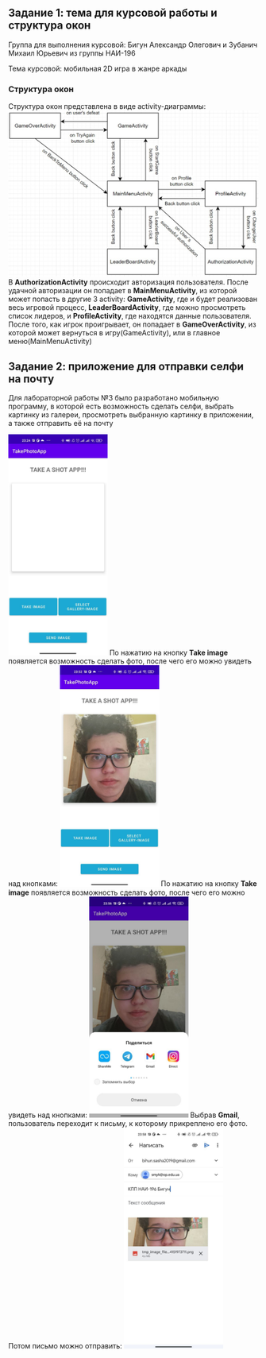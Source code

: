 <h2>Задание 1: тема для курсовой работы и структура окон</h2>
<p>Группа для выполнения курсовой: Бигун Александр Олегович и Зубанич Михаил Юрьевич из группы НАИ-196</p>
<p>Тема курсовой: мобильная 2D игра в жанре аркады</p>
<h3>Структура окон</h3>
Структура окон представлена в виде activity-диаграммы:
<img src="https://github.com/Freestanchik/MobileDeviceProgramming/blob/main/lab3/img/activities.jpg" width="800">
В <b>AuthorizationActivity</b> происходит авторизация пользователя. После удачной авторизации он попадает в <b>MainMenuActivity</b>, из которой может попасть в другие 3
activity: <b>GameActivity</b>, где и будет реализован весь игровой процесс, <b>LeaderBoardActivity</b>, где можно просмотреть список лидеров, и <b>ProfileActivity</b>, где находятся данные пользователя. После того, как игрок проигрывает, он попадает в <b>GameOverActivity</b>, из которой 
может вернуться в игру(GameActivity), или в главное меню(MainMenuActivity)
<h2>Задание 2: приложение для отправки селфи на почту</h2>
<p>Для лабораторной работы №3 было разработано мобильную программу, в которой есть возможность сделать селфи, выбрать картинку из галереи, просмотреть выбранную картинку в
приложении, а также отправить её на почту</p>
<img src="https://github.com/Freestanchik/MobileDeviceProgramming/blob/main/lab3/img/screenshot1.jpg" width="200">
По нажатию на кнопку <b>Take image</b> появляется возможность сделать фото, после чего его можно увидеть над кнопками:
<img src="https://github.com/Freestanchik/MobileDeviceProgramming/blob/main/lab3/img/screenshot2.jpg" width="200">
По нажатию на кнопку <b>Take image</b> появляется возможность сделать фото, после чего его можно увидеть над кнопками:
<img src="https://github.com/Freestanchik/MobileDeviceProgramming/blob/main/lab3/img/screenshot3.jpg" width="200">
Выбрав <b>Gmail</b>, пользователь переходит к письму, к которому прикреплено его фото. Потом письмо можно отправить:
<img src="https://github.com/Freestanchik/MobileDeviceProgramming/blob/main/lab3/img/screenshot4.jpg" width="200">
